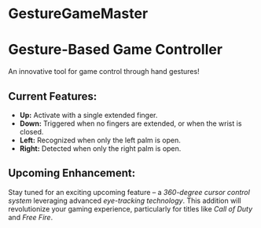 # GestureGameMaster
<h1><strong>Gesture-Based Game Controller</strong></h1>

<p>An innovative tool for game control through hand gestures!</p>

<h2><strong>Current Features:</strong></h2>
<ul>
    <li><strong>Up:</strong> Activate with a single extended finger.</li>
    <li><strong>Down:</strong> Triggered when no fingers are extended, or when the wrist is closed.</li>
    <li><strong>Left:</strong> Recognized when only the left palm is open.</li>
    <li><strong>Right:</strong> Detected when only the right palm is open.</li>
</ul>

<h2><strong>Upcoming Enhancement:</strong></h2>
<p>Stay tuned for an exciting upcoming feature – a <em>360-degree cursor control system</em> leveraging advanced <em>eye-tracking technology</em>. This addition will revolutionize your gaming experience, particularly for titles like <em>Call of Duty</em> and <em>Free Fire</em>.</p>
